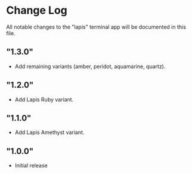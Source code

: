 # Change Log

All notable changes to the "lapis" terminal app will be documented in this file.

## "1.3.0"

- Add remaining variants (amber, peridot, aquamarine, quartz).

## "1.2.0"

- Add Lapis Ruby variant.

## "1.1.0"

- Add Lapis Amethyst variant.

## "1.0.0"

- Initial release

